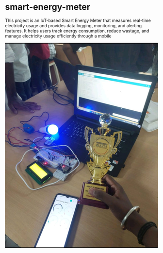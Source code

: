 # smart-energy-meter
This project is an IoT-based Smart Energy Meter that measures real-time electricity usage and provides data logging, monitoring, and alerting features. It helps users track energy consumption, reduce wastage, and manage electricity usage efficiently through a mobile 



![image alt](https://github.com/sanjay292546/smart-energy-meter/blob/b170de6e599a420d3fc9e63e25047f83002c9dda/smart%20energy%20meter%20photot.jpg)
